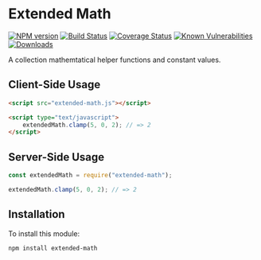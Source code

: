 # Extended Math

[![NPM version][npm-version-image]][npm-url]
[![Build Status][build-status-image]][build-status-url]
[![Coverage Status][coverage-image]][coverage-url]
[![Known Vulnerabilities][snyk-image]][snyk-url]
[![Downloads][npm-downloads-image]][npm-url]

A collection mathemtatical helper functions and constant values.

## Client-Side Usage

```html
<script src="extended-math.js"></script>

<script type="text/javascript">
	extendedMath.clamp(5, 0, 2); // => 2
</script>
```

## Server-Side Usage

```javascript
const extendedMath = require("extended-math");

extendedMath.clamp(5, 0, 2); // => 2
```

## Installation

To install this module:
```bash
npm install extended-math
```

[npm-url]: https://www.npmjs.com/package/extended-math
[npm-version-image]: https://img.shields.io/npm/v/extended-math.svg
[npm-downloads-image]: http://img.shields.io/npm/dm/extended-math.svg

[build-status-url]: https://travis-ci.org/nitro404/extended-math
[build-status-image]: https://travis-ci.org/nitro404/extended-math.svg?branch=master

[coverage-url]: https://coveralls.io/github/nitro404/extended-math?branch=master
[coverage-image]: https://coveralls.io/repos/github/nitro404/extended-math/badge.svg?branch=master

[snyk-url]: https://snyk.io/test/github/nitro404/extended-math?targetFile=package.json
[snyk-image]: https://snyk.io/test/github/nitro404/extended-math/badge.svg?targetFile=package.json
